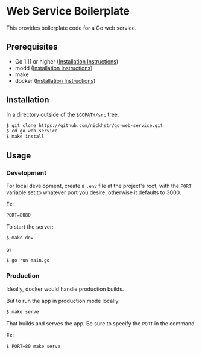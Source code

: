 # Web Service Boilerplate
This provides boilerplate code for a Go web service.

## Prerequisites
- Go 1.11 or higher ([Installation Instructions](www.google.com))
- modd ([Installation Instructions](https://github.com/cortesi/modd/issues/57))
- make
- docker ([Installation Instructions](https://www.docker.com/get-started))

## Installation

In a directory outside of the `$GOPATH/src` tree:

```sh
$ git clone https://github.com/nickhstr/go-web-service.git
$ cd go-web-service
$ make install
```

## Usage

### Development

For local development, create a `.env` file at the project's root, with the `PORT` variable set to whatever port you desire, otherwise it defaults to 3000.

Ex:

```txt
PORT=8080
```

To start the server:

```sh
$ make dev
```

or

```sh
$ go run main.go
```

### Production

Ideally, docker would handle production builds.

But to run the app in production mode locally:

```sh
$ make serve
```

That builds and serves the app. Be sure to specify the `PORT` in the command.

Ex:

```sh
$ PORT=80 make serve
```
